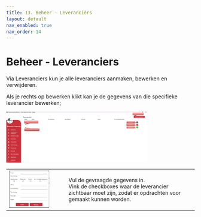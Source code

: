 ```yaml
---
title: 13. Beheer - Leveranciers
layout: default
nav_enabled: true
nav_order: 14
---
```


# Beheer - Leveranciers
Via Leveranciers kun je alle leveranciers aanmaken, bewerken en verwijderen.

Als je rechts op bewerken klikt kan je de gegevens van die specifieke leverancier bewerken;

<p float="left">
  <a href="./images/leverancier.png" target="_blank">
    <img src="./images/leverancier.png" alt="Screenshot of the application" width="75%" />
  </a>
</p>


<table>
  <tr>
    <td>
      <a href="./images/leveranciernewedit.png" target="_blank">
        <img src="./images/leveranciernewedit.png" alt="Screenshot of the application" width="75%" />
      </a>
    </td>
    <td>
      Vul de gevraagde gegevens in.<br/>
      Vink de checkboxes waar de leverancier zichtbaar moet zijn, zodat er opdrachten voor gemaakt kunnen worden.
    </td>
  </tr>
</table>
